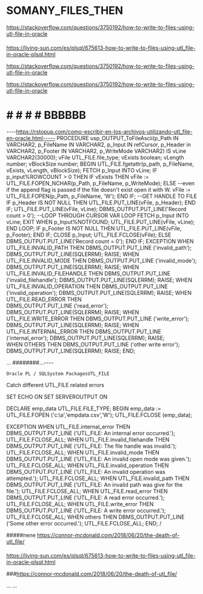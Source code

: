 # SOMANY_FILES_THEN
https://stackoverflow.com/questions/3750192/how-to-write-to-files-using-utl-file-in-oracle

####
https://living-sun.com/es/plsql/675613-how-to-write-to-files-using-utl_file-in-oracle-plsql.html




https://stackoverflow.com/questions/3750192/how-to-write-to-files-using-utl-file-in-oracle

https://stackoverflow.com/questions/3750192/how-to-write-to-files-using-utl-file-in-oracle

# # # # # BBBBBB

----https://rstopup.com/como-escribir-en-los-archivos-utilizando-utl_file-en-oracle.html-----
PROCEDURE usp_OUTPUT_ToFileAscii(p_Path IN VARCHAR2, p_FileName IN VARCHAR2, p_Input IN refCursor, p_Header in VARCHAR2, p_Footer IN VARCHAR2, p_WriteMode VARCHAR2) IS
vLine VARCHAR2(30000);
vFile UTL_FILE.file_type; 
vExists boolean;
vLength number;
vBlockSize number;
BEGIN
UTL_FILE.fgetattr(p_path, p_FileName, vExists, vLength, vBlockSize);
FETCH p_Input INTO vLine;
IF p_input%ROWCOUNT > 0
THEN
IF vExists THEN
vFile := UTL_FILE.FOPEN_NCHAR(p_Path, p_FileName, p_WriteMode);
ELSE
--even if the append flag is passed if the file doesn't exist open it with W.
vFile := UTL_FILE.FOPEN(p_Path, p_FileName, 'W');
END IF;
--GET HANDLE TO FILE
IF p_Header IS NOT NULL THEN 
UTL_FILE.PUT_LINE(vFile, p_Header);
END IF;
UTL_FILE.PUT_LINE(vFile, vLine);
DBMS_OUTPUT.PUT_LINE('Record count > 0');
--LOOP THROUGH CURSOR VAR
LOOP
FETCH p_Input INTO vLine;
EXIT WHEN p_Input%NOTFOUND;
UTL_FILE.PUT_LINE(vFile, vLine);
END LOOP;
IF p_Footer IS NOT NULL THEN 
UTL_FILE.PUT_LINE(vFile, p_Footer);
END IF;
CLOSE p_Input;
UTL_FILE.FCLOSE(vFile);
ELSE
DBMS_OUTPUT.PUT_LINE('Record count = 0');
END IF; 
EXCEPTION
WHEN UTL_FILE.INVALID_PATH THEN 
DBMS_OUTPUT.PUT_LINE ('invalid_path'); 
DBMS_OUTPUT.PUT_LINE(SQLERRM);
RAISE;
WHEN UTL_FILE.INVALID_MODE THEN 
DBMS_OUTPUT.PUT_LINE ('invalid_mode'); 
DBMS_OUTPUT.PUT_LINE(SQLERRM);
RAISE;
WHEN UTL_FILE.INVALID_FILEHANDLE THEN 
DBMS_OUTPUT.PUT_LINE ('invalid_filehandle'); 
DBMS_OUTPUT.PUT_LINE(SQLERRM);
RAISE;
WHEN UTL_FILE.INVALID_OPERATION THEN 
DBMS_OUTPUT.PUT_LINE ('invalid_operation'); 
DBMS_OUTPUT.PUT_LINE(SQLERRM);
RAISE;
WHEN UTL_FILE.READ_ERROR THEN  
DBMS_OUTPUT.PUT_LINE ('read_error');
DBMS_OUTPUT.PUT_LINE(SQLERRM);
RAISE;
WHEN UTL_FILE.WRITE_ERROR THEN 
DBMS_OUTPUT.PUT_LINE ('write_error'); 
DBMS_OUTPUT.PUT_LINE(SQLERRM);
RAISE;
WHEN UTL_FILE.INTERNAL_ERROR THEN 
DBMS_OUTPUT.PUT_LINE ('internal_error'); 
DBMS_OUTPUT.PUT_LINE(SQLERRM);
RAISE;            
WHEN OTHERS THEN
DBMS_OUTPUT.PUT_LINE ('other write error'); 
DBMS_OUTPUT.PUT_LINE(SQLERRM);
RAISE;
END;



...
########...----

    Oracle PL / SQLSystem PackagesUTL_FILE

Catch different UTL_FILE related errors

  


SET ECHO ON
SET SERVEROUTPUT ON

DECLARE
     emp_data UTL_FILE.FILE_TYPE;
BEGIN
    emp_data := UTL_FILE.FOPEN ('c:\a','empdata.csv','W');
    UTL_FILE.FCLOSE (emp_data);

EXCEPTION
    WHEN UTL_FILE.internal_error THEN
        DBMS_OUTPUT.PUT_LINE ('UTL_FILE: An internal error occurred.');
        UTL_FILE.FCLOSE_ALL;
    WHEN UTL_FILE.invalid_filehandle THEN
        DBMS_OUTPUT.PUT_LINE ('UTL_FILE: The file handle was invalid.');
        UTL_FILE.FCLOSE_ALL;
    WHEN UTL_FILE.invalid_mode THEN
        DBMS_OUTPUT.PUT_LINE ('UTL_FILE: An invalid open mode was given.');
        UTL_FILE.FCLOSE_ALL;
    WHEN UTL_FILE.invalid_operation THEN
        DBMS_OUTPUT.PUT_LINE ('UTL_FILE: An invalid operation was attempted.');
        UTL_FILE.FCLOSE_ALL;
    WHEN UTL_FILE.invalid_path THEN
        DBMS_OUTPUT.PUT_LINE ('UTL_FILE: An invalid path was give for the file.');
        UTL_FILE.FCLOSE_ALL;
    WHEN UTL_FILE.read_error THEN
        DBMS_OUTPUT.PUT_LINE ('UTL_FILE: A read error occurred.');
        UTL_FILE.FCLOSE_ALL;
    WHEN UTL_FILE.write_error THEN
        DBMS_OUTPUT.PUT_LINE ('UTL_FILE: A write error occurred.');
        UTL_FILE.FCLOSE_ALL;
    WHEN others THEN
        DBMS_OUTPUT.PUT_LINE ('Some other error occurred.');
        UTL_FILE.FCLOSE_ALL;
END;
/

   
  
#####nene
https://connor-mcdonald.com/2018/06/20/the-death-of-utl_file/

####
https://living-sun.com/es/plsql/675613-how-to-write-to-files-using-utl_file-in-oracle-plsql.html


###https://connor-mcdonald.com/2018/06/20/the-death-of-utl_file/

...
...
